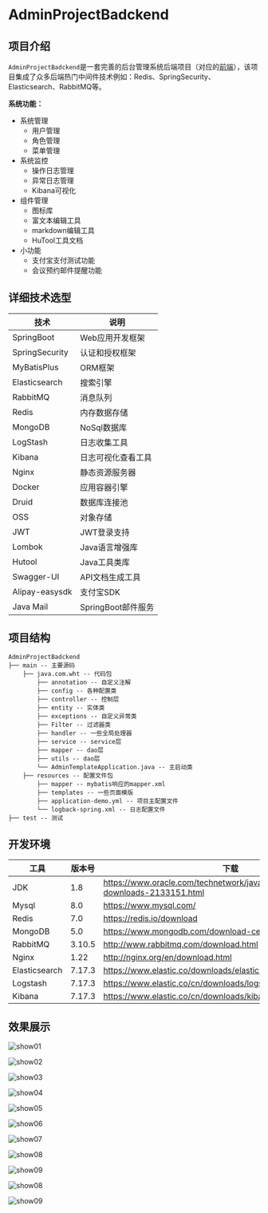 # AdminProjectBadckend

## 项目介绍

`AdminProjectBadckend`是一套完善的后台管理系统后端项目（对应的[前端](https://github.com/Iooooot/AdminProjectWeb)），该项目集成了众多后端热门中间件技术例如：Redis、SpringSecurity、Elasticsearch、RabbitMQ等。

**系统功能：**

- 系统管理
  - 用户管理
  - 角色管理
  - 菜单管理
- 系统监控
  - 操作日志管理
  - 异常日志管理
  - Kibana可视化
- 组件管理
  - 图标库
  - 富文本编辑工具
  - markdown编辑工具
  - HuTool工具文档
- 小功能
  - 支付宝支付测试功能
  - 会议预约邮件提醒功能

## 详细技术选型

| 技术           | 说明               |
| -------------- | ------------------ |
| SpringBoot     | Web应用开发框架    |
| SpringSecurity | 认证和授权框架     |
| MyBatisPlus    | ORM框架            |
| Elasticsearch  | 搜索引擎           |
| RabbitMQ       | 消息队列           |
| Redis          | 内存数据存储       |
| MongoDB        | NoSql数据库        |
| LogStash       | 日志收集工具       |
| Kibana         | 日志可视化查看工具 |
| Nginx          | 静态资源服务器     |
| Docker         | 应用容器引擎       |
| Druid          | 数据库连接池       |
| OSS            | 对象存储           |
| JWT            | JWT登录支持        |
| Lombok         | Java语言增强库     |
| Hutool         | Java工具类库       |
| Swagger-UI     | API文档生成工具    |
| Alipay-easysdk | 支付宝SDK          |
| Java Mail      | SpringBoot邮件服务 |

## 项目结构

```
AdminProjectBadckend
├── main -- 主要源码
	├── java.com.wht -- 代码包
		├── annotation -- 自定义注解
		├── config -- 各种配置类
		├── controller -- 控制层
		├── entity -- 实体类
		├── exceptions -- 自定义异常类
		├── Filter -- 过滤器类
		├── handler -- 一些全局处理器
		├── service -- service层
		├── mapper -- dao层
		├── utils -- dao层
		└── AdminTemplateApplication.java -- 主启动类
	├── resources -- 配置文件包
		├── mapper -- mybatis响应的mapper.xml
		├── templates -- 一些页面模版
		├── application-demo.yml -- 项目主配置文件
		└── logback-spring.xml -- 日志配置文件
├── test -- 测试
```

## 开发环境

| 工具          | 版本号 | 下载                                                         |
| ------------- | ------ | ------------------------------------------------------------ |
| JDK           | 1.8    | https://www.oracle.com/technetwork/java/javase/downloads/jdk8-downloads-2133151.html |
| Mysql         | 8.0    | https://www.mysql.com/                                       |
| Redis         | 7.0    | https://redis.io/download                                    |
| MongoDB       | 5.0    | https://www.mongodb.com/download-center                      |
| RabbitMQ      | 3.10.5 | http://www.rabbitmq.com/download.html                        |
| Nginx         | 1.22   | http://nginx.org/en/download.html                            |
| Elasticsearch | 7.17.3 | https://www.elastic.co/downloads/elasticsearch               |
| Logstash      | 7.17.3 | https://www.elastic.co/cn/downloads/logstash                 |
| Kibana        | 7.17.3 | https://www.elastic.co/cn/downloads/kibana                   |

## 效果展示
![show01](https://blogpic-1305209282.cos.ap-chengdu.myqcloud.com/img/show01.png)

![show02](https://blogpic-1305209282.cos.ap-chengdu.myqcloud.com/img/show02.png)

![show03](https://blogpic-1305209282.cos.ap-chengdu.myqcloud.com/img/show03.png)

![show04](https://blogpic-1305209282.cos.ap-chengdu.myqcloud.com/img/show04.png)

![show05](https://blogpic-1305209282.cos.ap-chengdu.myqcloud.com/img/show05.png)

![show06](https://blogpic-1305209282.cos.ap-chengdu.myqcloud.com/img/show06.png)

![show07](https://blogpic-1305209282.cos.ap-chengdu.myqcloud.com/img/show07.png)

![show08](https://blogpic-1305209282.cos.ap-chengdu.myqcloud.com/img/show08.png)

![show09](https://blogpic-1305209282.cos.ap-chengdu.myqcloud.com/img/show09.png)

![show08](https://blogpic-1305209282.cos.ap-chengdu.myqcloud.com/img/show08.png)

![show09](https://blogpic-1305209282.cos.ap-chengdu.myqcloud.com/img/show09.png)

